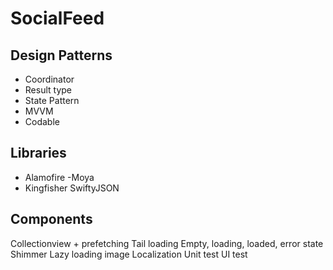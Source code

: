 # SocialFeed

## Design Patterns
- Coordinator
- Result type
- State Pattern
- MVVM
- Codable

## Libraries
- Alamofire
-Moya
- Kingfisher
SwiftyJSON

## Components
Collectionview + prefetching
Tail loading
Empty, loading, loaded, error state
Shimmer
Lazy loading image
Localization
Unit test
UI test

